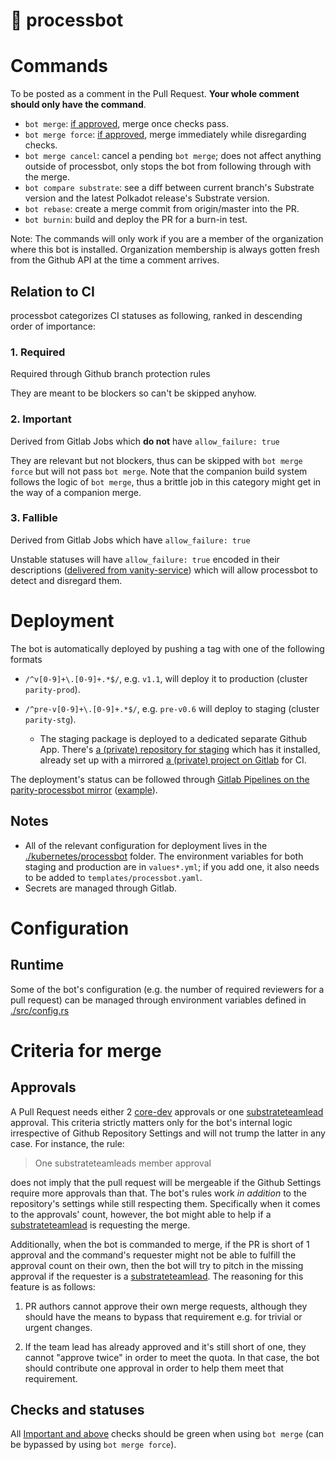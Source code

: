 # 👾 processbot

# Commands

To be posted as a comment in the Pull Request. **Your whole comment should only
have the command**.

- `bot merge`: [if approved](#criteria-for-merge), merge once checks pass.
- `bot merge force`: [if approved](#criteria-for-merge), merge immediately
  while disregarding checks.
- `bot merge cancel`: cancel a pending `bot merge`; does not affect anything
  outside of processbot, only stops the bot from following through with the
  merge.
- `bot compare substrate`: see a diff between current branch's Substrate
  version and the latest Polkadot release's Substrate version.
- `bot rebase`: create a merge commit from origin/master into the PR.
- `bot burnin`: build and deploy the PR for a burn-in test.

Note: The commands will only work if you are a member of the organization where
this bot is installed. Organization membership is always gotten fresh from the
Github API at the time a comment arrives.

## Relation to CI

processbot categorizes CI statuses as following, ranked in descending order of
importance:

### 1. Required

Required through Github branch protection rules

They are meant to be blockers so can't be skipped anyhow.

### 2. Important

Derived from Gitlab Jobs which **do not** have `allow_failure: true`

They are relevant but not blockers, thus can be skipped with `bot merge force`
but will not pass `bot merge`. Note that the companion build system follows the
logic of `bot merge`, thus a brittle job in this category might get in the way
of a companion merge.

### 3. Fallible

Derived from Gitlab Jobs which have `allow_failure: true`

Unstable statuses will have `allow_failure: true` encoded in their descriptions
([delivered from vanity-service](https://gitlab.parity.io/parity/websites/vanity-service/-/blob/ddc0af0ec8520a99a35b9e33de57d28d37678686/service.js#L77))
which will allow processbot to detect and disregard them.

# Deployment

The bot is automatically deployed by pushing a tag with one of the following formats

- `/^v[0-9]+\.[0-9]+.*$/`, e.g. `v1.1`, will deploy it to production (cluster
  `parity-prod`).

- `/^pre-v[0-9]+\.[0-9]+.*$/`, e.g. `pre-v0.6` will deploy to staging (cluster
  `parity-stg`).
  - The staging package is deployed to a dedicated separate Github App. There's
    [a (private) repository for staging](https://github.com/paritytech/polkadot-for-processbot-staging)
    which has it installed, already set up with a mirrored
	[a (private) project on Gitlab](https://gitlab.parity.io/parity/polkadot-for-processbot-staging)
	for CI.

The deployment's status can be followed through
[Gitlab Pipelines on the parity-processbot mirror](https://gitlab.parity.io/parity/parity-processbot/-/pipelines)
([example](https://gitlab.parity.io/parity/parity-processbot/-/jobs/867102)).

## Notes

- All of the relevant configuration for deployment lives in the
  [./kubernetes/processbot](./kubernetes/processbot) folder. The environment
  variables for both staging and production are in `values*.yml`; if you add
  one, it also needs to be added to `templates/processbot.yaml`.
 - Secrets are managed through Gitlab.

# Configuration

## Runtime

Some of the bot's configuration (e.g. the number of required reviewers for a
pull request) can be managed through environment variables defined in
[./src/config.rs](./src/config.rs)

# Criteria for merge

## Approvals

A Pull Request needs either 2
[core-dev](https://github.com/orgs/paritytech/teams/core-devs/members)
approvals or one
[substrateteamlead](https://github.com/orgs/paritytech/teams/substrateteamleads/members)
approval. This criteria strictly matters only for the bot's internal
logic irrespective of Github Repository Settings and will not trump the latter
in any case. For instance, the rule:

> One substrateteamleads member approval

does not imply that the pull request will be mergeable if the Github Settings
require more approvals than that. The bot's rules work *in addition* to the
repository's settings while still respecting them. Specifically when it comes
to the approvals' count, however, the bot might able to help if a
[substrateteamlead](https://github.com/orgs/paritytech/teams/substrateteamleads/members)
is requesting the merge.

Additionally, when the bot is commanded to merge, if the PR is short of 1
approval and the command's requester might not be able to fulfill the approval
count on their own, then the bot will try to pitch in the missing approval if
the requester is a
[substrateteamlead](https://github.com/orgs/paritytech/teams/substrateteamleads/members).
The reasoning for this feature is as follows:

1. PR authors cannot approve their own merge requests, although they should
	 have the means to bypass that requirement e.g. for trivial or urgent
	 changes.

2. If the team lead has already approved and it's still short of one, they
	 cannot "approve twice" in order to meet the quota. In that case, the bot
	 should contribute one approval in order to help them meet that requirement.

## Checks and statuses

All [Important and above](#relation-to-ci) checks should be green when using
`bot merge` (can be bypassed by using `bot merge force`).
